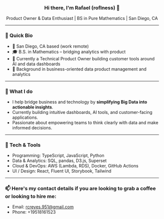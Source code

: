 ### <p align="center">Hi there, I'm Rafael (<strong>roflness</strong>) 👋</p>

<p align="center">Product Owner &amp; Data Enthusiast | BS in Pure Mathematics | San Diego, CA</p>

---

### 🧩 Quick Bio
- 📍 San Diego, CA based (work remote)
- 🎓 B.S. in Mathematics – bridging analytics with product
- 💼 Currently a Technical Product Owner building customer tools around AI and data dashboards
- 🔢 Background in business-oriented data product management and analytics

---

### 🔭 What I do
- I help bridge business and technology by **simplifying Big Data into actionable insights**.
- Currently building intuitive dashboards, AI tools, and customer-facing applications.
- Passionate about empowering teams to think clearly with data and make informed decisions.

---

### 🧰 Tech & Tools
- Programming: TypeScript, JavaScript, Python
- Data & Analytics: SQL, pandas, D3.js, Superset
- Cloud & DevOps: AWS (Lambda, RDS), Docker, GitHub Actions
- UI / Design: React, Fluent UI, Storybook, Tailwind

---

### 📫 Here's my contact details if you are looking to grab a coffee or looking to hire me:
- Email: rcreyes.951@gmail.com
- Phone: +19518161523
